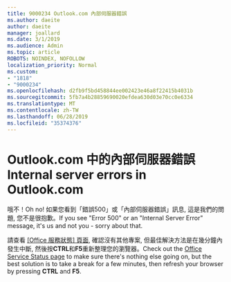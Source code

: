 ```yaml
---
title: 9000234 Outlook.com 內部伺服器錯誤
ms.author: daeite
author: daeite
manager: joallard
ms.date: 3/1/2019
ms.audience: Admin
ms.topic: article
ROBOTS: NOINDEX, NOFOLLOW
localization_priority: Normal
ms.custom:
- "1818"
- "9000234"
ms.openlocfilehash: d2fb9f5bd458844ee002423e46a8f22415b4031b
ms.sourcegitcommit: 5fb7a4b28859690020efdea630d03e70cc0e6334
ms.translationtype: MT
ms.contentlocale: zh-TW
ms.lasthandoff: 06/28/2019
ms.locfileid: "35374376"
---
```

# <a name="internal-server-errors-in-outlookcom"></a><span data-ttu-id="deb81-102">Outlook.com 中的內部伺服器錯誤</span><span class="sxs-lookup"><span data-stu-id="deb81-102">Internal server errors in Outlook.com</span></span>

<span data-ttu-id="deb81-103">哦不！</span><span class="sxs-lookup"><span data-stu-id="deb81-103">Oh no!</span></span> <span data-ttu-id="deb81-104">如果您看到「錯誤500」或「內部伺服器錯誤」訊息, 這是我們的問題, 您不是很抱歉。</span><span class="sxs-lookup"><span data-stu-id="deb81-104">If you see "Error 500" or an "Internal Server Error" message, it's us and not you - sorry about that.</span></span>

<span data-ttu-id="deb81-105">請查看 [ [Office 服務狀態] 頁面](https://portal.office.com/servicestatus), 確認沒有其他專案, 但最佳解決方法是在幾分鐘內發生中斷, 然後按**CTRL**和**F5**重新整理您的瀏覽器。</span><span class="sxs-lookup"><span data-stu-id="deb81-105">Check out the [Office Service Status page](https://portal.office.com/servicestatus) to make sure there's nothing else going on, but the best solution is to take a break for a few minutes, then refresh your browser by pressing **CTRL** and **F5**.</span></span>